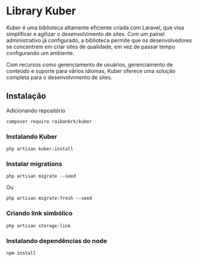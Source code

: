 # Library Kuber
Kuber é uma biblioteca altamente eficiente criada com Laravel, que visa simplificar e agilizar o desenvolvimento de sites. Com um painel administrativo já configurado, a biblioteca permite que os desenvolvedores se concentrem em criar sites de qualidade, em vez de passar tempo configurando um ambiente.

Com recursos como gerenciamento de usuários, gerenciamento de conteúdo e suporte para vários idiomas, Kuber oferece uma solução completa para o desenvolvimento de sites. 

## Instalação
Adicionando repositório
```
composer require raikanbrk/kuber
```

### Instalando Kuber
```
php artisan kuber:install
```

### Instalar migrations
```
php artisan migrate --seed
```
Ou
```
php artisan migrate:fresh --seed
```

### Criando link simbólico
```
php artisan storage:link
```

### Instalando dependências do node
```
npm install
```
